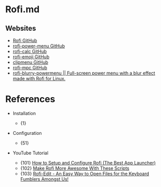 # Rofi.md

## Websites
* [Rofi GitHub](https://github.com/davatorium/rofi)
* [rofi-power-menu GitHub](https://github.com/jluttine/rofi-power-menu)
* [rofi-calc GitHub](https://github.com/svenstaro/rofi-calc)
* [rofi-emoji GitHub](https://github.com/Mange/rofi-emoji)
* [clipmenu GitHub](https://github.com/cdown/clipmenu)
* [rofi-mpc GitHub](https://github.com/Marco98/rofi-mpc)
* [rofi-blurry-powermenu || Full-screen power menu with a blur effect made with Rofi for Linux.](https://github.com/lu0/rofi-blurry-powermenu)

# References

* Installation
  * {1}

* Configuration
  * {51}

* YouTube Tutorial
  * {101} [How to Setup and Configure Rofi (The Best App Launcher)](https://www.youtube.com/watch?v=TutfIwxSE_s)
  * {102} [Make Rofi More Awesome With These Scripts](https://www.youtube.com/watch?v=9yLULFzmg3o)
  * {103} [Rofi-Edit - An Easy Way to Open Files for the Keyboard Fumblers Amongst Us!](https://www.youtube.com/watch?v=vztMbO_Ssa0)